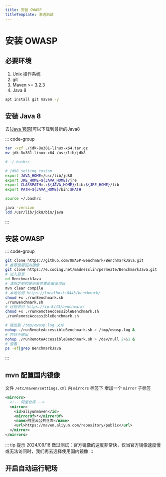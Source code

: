 ```yaml
---
title: 安装 OWASP
titleTemplate: 渗透测试
---
```


# 安装 OWASP

## 必要环境

1. Unix 操作系统
2. git
3. Maven >= 3.2.3
4. Java 8

```bash
apt install git maven -y
```

## 安装 Java 8

去[[Java 官网]](https://www.oracle.com/java/technologies/downloads/)可以下载到最新的Java8

::: code-group

```bash [安装]
tar -xzf ./jdk-8u381-linux-x64.tar.gz
mv jdk-8u381-linux-x64 /usr/lib/jdk8
```

```bash [加入环境变量]
# ~/.bashrc

# jdk8 setting custom
export JAVA_HOME=/usr/lib/jdk8
export JRE_HOME=${JAVA_HOME}/jre
export CLASSPATH=.:${JAVA_HOME}/lib:${JRE_HOME}/lib
export PATH=${JAVA_HOME}/bin:$PATH

source ~/.bashrc
```

```bash [测试]
java -version
ldd /usr/lib/jdk8/bin/java
```

:::

## 安装 OWASP

::: code-group

```bash [安装]
git clone https://github.com/OWASP-Benchmark/BenchmarkJava.git
# 推荐使用国内镜像
git clone https://e.coding.net/madnesslin/permeate/BenchmarkJava.git
# 进入目录
cd BenchmarkJava
# 清除之前构建结果并重新编译项目
mvn clear compile
# 本地访问 https://localhost:8443/benchmark/
chmod +x ./runBenchmark.sh
./runBenchmark.sh
# 远程访问 https://ip:8443/benchmark/
chmod +x ./runRemoteAccessibleBenchmark.sh
./runRemoteAccessibleBenchmark.sh
```

```bash [后台启动]
# 输出到 /tmp/owasp.log 文件
nohup ./runRemoteAccessibleBenchmark.sh > /tmp/owasp.log &
# 内容不输出
nohup ./runRemoteAccessibleBenchmark.sh > /dev/null 2>&1 &
# 查看
ps -ef|grep BenchmarkJava
```

:::

## mvn 配置国内镜像

文件 `/etc/maven/settings.xml` 内 `mirrors` 标签下 增加一个 `mirror` 子标签

```xml
<mirrors>
  <!-- 阿里仓库 -->
  <mirror>
    <id>aliyunmaven</id>
    <mirrorOf>*</mirrorOf>
    <name>阿里云公共仓库</name>
    <url>https://maven.aliyun.com/repository/public</url>
  </mirror>
</mirrors>
```

::: tip 提示
2024/09/18 做过测试：官方镜像的速度非常快，仅当官方镜像速度慢或无法访问时，我们再去选择使用国内镜像
:::

## 开启自动运行靶场
